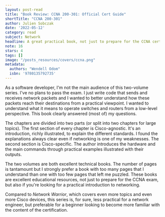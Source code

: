 ```yaml
---
layout: post-read
title: "Book Review: CCNA 200-301: Official Cert Guide"
shortTitle: "CCNA 200-301"
author: Julien Sobczak
date: '2022-05-12'
category: read
subject: Network
headline: A great practical book, not just to prepare for the CCNA certification exam
note: 16
stars: 4
tags: []
image: "/posts_resources/covers/ccna.png"
metadata:
  authors: "Wendell Odom"
  isbn: '9780135792735'
---
```


As a software developer, I'm not the main audience of this two-volume series. I've no plans to pass the exam. I just write code that sends and receives network packets and I wanted to better understand how these packets reach their destinations from a practical viewpoint. I wanted to understand what it means to operate switches and routers from a low-level perspective. This book clearly answered (most of) my questions.

The chapters are divided into two parts (or split into two chapters for large topics). The first section of every chapter is Cisco-agnostic. It's an introduction, richly illustrated, to explain the different standards. I found the explanations always clear even if networking is one of my weaknesses. The second section is Cisco-specific. The author introduces the hardware and the main commands through practical examples illustrated with their outputs.

The two volumes are both excellent technical books. The number of pages is tantamount but I strongly prefer a book with too many pages that I understand than one with too few pages that left me puzzled. These books are excellent educational resources, not just to prepare for the CCNA exam, but also if you're looking for a practical introduction to networking.

Compared to _Network Warrior_, which covers even more topics and even more Cisco devices, this series is, for sure, less practical for a network engineer, but preferable for a beginner looking to become more familiar with the content of the certification.
    